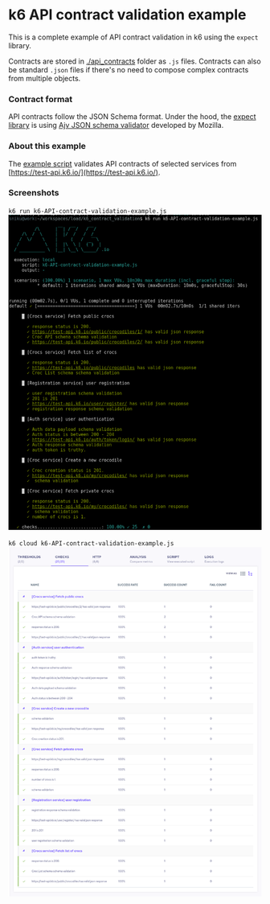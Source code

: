 # k6 API contract validation example

This is a complete example of API contract validation in k6 using the `expect` library.

Contracts are stored in [./api_contracts](./api_contracts) folder as `.js` files.
Contracts can also be standard `.json` files if there's no need to compose complex contracts from multiple objects.

### Contract format
API contracts follow the JSON Schema format. Under the hood, the [expect library](https://k6.io/docs/javascript-api/jslib/expect/) is using [Ajv JSON schema validator](https://github.com/ajv-validator/ajv) developed by Mozilla. 


### About this example

The [example script](./k6-API-contract-validation-example.js) validates API contracts of selected services from [https://test-api.k6.io/](https://test-api.k6.io/). 

### Screenshots

`k6 run k6-API-contract-validation-example.js`
![k6 CLI](./k6-screenshot.png)

`k6 cloud k6-API-contract-validation-example.js`
![k6 cloud](./k6-cloud-screenshot.png)

